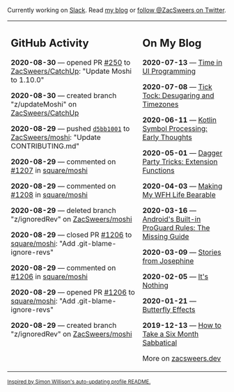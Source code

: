 Currently working on [Slack](https://slack.com/). Read [my blog](https://zacsweers.dev/) or [follow @ZacSweers on Twitter](https://twitter.com/ZacSweers).

<table><tr><td valign="top" width="60%">

## GitHub Activity
<!-- githubActivity starts -->
**2020-08-30** — opened PR [#250](https://api.github.com/repos/ZacSweers/CatchUp/pulls/250) to [ZacSweers/CatchUp](https://api.github.com/repos/ZacSweers/CatchUp): "Update Moshi to 1.10.0"

**2020-08-30** — created branch "z/updateMoshi" on [ZacSweers/CatchUp](https://api.github.com/repos/ZacSweers/CatchUp)

**2020-08-29** — pushed [`d5bb1001`](https://github.com/ZacSweers/moshi/commit/d5bb10011ca9e576fbe8daac82421c241c1a749d) to [ZacSweers/moshi](https://api.github.com/repos/ZacSweers/moshi): "Update CONTRIBUTING.md"

**2020-08-29** — commented on [#1207](https://github.com/square/moshi/issues/1207#issuecomment-683369422) in [square/moshi](https://api.github.com/repos/square/moshi)

**2020-08-29** — commented on [#1208](https://github.com/square/moshi/issues/1208#issuecomment-683364790) in [square/moshi](https://api.github.com/repos/square/moshi)

**2020-08-29** — deleted branch "z/ignoredRev" on [ZacSweers/moshi](https://api.github.com/repos/ZacSweers/moshi)

**2020-08-29** — closed PR [#1206](https://api.github.com/repos/square/moshi/pulls/1206) to [square/moshi](https://api.github.com/repos/square/moshi): "Add .git-blame-ignore-revs"

**2020-08-29** — commented on [#1206](https://github.com/square/moshi/pull/1206#issuecomment-683364646) in [square/moshi](https://api.github.com/repos/square/moshi)

**2020-08-29** — opened PR [#1206](https://api.github.com/repos/square/moshi/pulls/1206) to [square/moshi](https://api.github.com/repos/square/moshi): "Add .git-blame-ignore-revs"

**2020-08-29** — created branch "z/ignoredRev" on [ZacSweers/moshi](https://api.github.com/repos/ZacSweers/moshi)
<!-- githubActivity ends -->
</td><td valign="top" width="40%">

## On My Blog
<!-- blog starts -->
**2020-07-13** — [Time in UI Programming](https://www.zacsweers.dev/time-in-ui/)

**2020-07-08** — [Tick Tock: Desugaring and Timezones](https://www.zacsweers.dev/ticktock-desugaring-timezones/)

**2020-06-11** — [Kotlin Symbol Processing: Early Thoughts](https://www.zacsweers.dev/kotlin-symbol-processor-early-thoughts/)

**2020-05-01** — [Dagger Party Tricks: Extension Functions](https://www.zacsweers.dev/dagger-party-tricks-extension-functions/)

**2020-04-03** — [Making My WFH Life Bearable](https://www.zacsweers.dev/making-wfh-life-bearable/)

**2020-03-16** — [Android's Built-in ProGuard Rules: The Missing Guide](https://www.zacsweers.dev/android-proguard-rules/)

**2020-03-09** — [Stories from Josephine](https://www.zacsweers.dev/stories-from-josephine/)

**2020-02-05** — [It's Nothing](https://www.zacsweers.dev/its-nothing/)

**2020-01-21** — [Butterfly Effects](https://www.zacsweers.dev/butterfly-effects/)

**2019-12-13** — [How to Take a Six Month Sabbatical](https://www.zacsweers.dev/how-to-take-a-six-month-sabbatical/)
<!-- blog ends -->
More on [zacsweers.dev](https://zacsweers.dev/)
</td></tr></table>

<sub><a href="https://simonwillison.net/2020/Jul/10/self-updating-profile-readme/">Inspired by Simon Willison's auto-updating profile README.</a></sub>